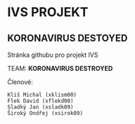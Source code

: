 # IVS PROJEKT 
## KORONAVIRUS DESTOYED

Stránka githubu pro projekt IVS

TEAM:  **KORONAVIRUS DESTROYED**

Členové:

    Kliš Michal (xklism00)
    Flek David (xflekd00)
    Sladký Jan (xsladk09)
    Široký Ondřej (xsirok09)
